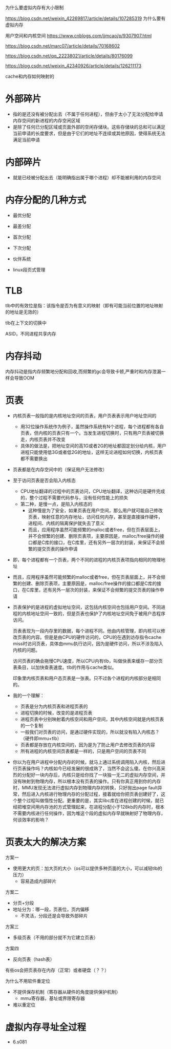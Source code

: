 为什么要虚拟内存有大小限制

https://blog.csdn.net/weixin_42269817/article/details/107285319 为什么要有虚拟内存



用户空间和内核空间 https://www.cnblogs.com/jjmcao/p/9307907.html



https://blog.csdn.net/marc07/article/details/70168602



https://blog.csdn.net/qq_22238021/article/details/80176099

https://blog.csdn.net/weixin_42340926/article/details/126211173



cache和内存如何映射的





# 外部碎片

- 指的是还没有被分配出去（不属于任何进程），但由于太小了无法分配给申请内存空间的新进程的内存空闲区域
- 是除了任何已分配区域或页面外部的空闲存储块。这些存储块的总和可以满足当前申请的长度要求，但是由于它们的地址不连续或其他原因，使得系统无法满足当前申请







# 内部碎片

- 就是已经被分配出去（能明确指出属于哪个进程）却不能被利用的内存空间









# 内存分配的几种方式

- 最优分配
- 最差分配
- 首次分配
- 下次分配
- 伙伴系统

- linux段页式管理







# TLB

tlb中的有效位是指：该指令是否为有意义的映射（即有可能当前位置的地址映射的地址是无效的）

tlb在上下文的切换中

ASID，不同进程共享内存







# 内存抖动

内存抖动是指内存频繁地分配和回收,而频繁的gc会导致卡顿,严重时和内存泄漏一样会导致OOM







# 页表

- 内核页表一般指的是内核地址空间的页表，用户页表表示用户地址空间的
  - 用32位操作系统作为例子，虽然操作系统有N个进程，每个进程都有各自页表，但内核的页表只有一个。当发生进程切换时，只有用户页表被切换走，内核页表并不改变
  - 具体的做法是，把地址空间的高1G或者2G的地址都固定划分给内核，用户进程只能使用低3G或者低2G的地址，这样无论进程如何切换，内核页表都不需要换出



- 页表都是在内存空间中的（保证用户无法修改）
- 至于访问页表是否会陷入内核态
  - CPU地址翻译的过程中的页表访问，CPU地址翻译，这种访问是硬件完成的，整个过程不需要代码参与，没有任何性能上的损失
  - 第二种，是慢一点，是陷入内核态的
    - 这种慢是为了安全，如果页表在用户空间，那么用户就可能自己修改页表，映射任意的内存地址，访问任何内存，甚至是直接操作硬件，进程间、内核的隔离保护就失去了意义
    - 而且，应用程序虽然可能频繁的malloc或者free，但在页表层面上，并不会频繁的创建、删除页表项，主要原因是，malloc/free操作的接口都是C库的接口，在C库里，还有另外一层次的封装，来保证不会频繁的提交页表的操作申请



- 即，每个进程都有一个页表，两个不同的进程的内核页表项指向相同的物理地址



- 而且，应用程序虽然可能频繁的malloc或者free，但在页表层面上，并不会频繁的创建、删除页表项，主要原因是，malloc/free操作的接口都是C库的接口，在C库里，还有另外一层次的封装，来保证不会频繁的提交页表的操作申请



- 页表保护的是进程的虚拟地址空间，这包括内核空间也包括用户空间。不同进程的内核地址空间一致的，但是页表也保护了内核地址空间免于被用户态程序访问。

  页表表现为一段内存里的数据，每个进程不同。他由内核管理，即内核可以修改页表的内容。但是是由CPU的硬件访问的，CPU的在遇到访存指令cache miss时访问页表，具体由mmu执行访问，因为是硬件访问，所以不涉及陷入内核的问题。

  访问页表的确会拖慢CPU速度，所以CPU内有tlb，叫做快表来缓存一部分页表条目，以加快查表速度。tlb的作用与cache类似。

  

  印象里内核页表和用户态页表是一张表。只不过各个进程的内核部分是相同的。



- 我的一个理解：
  - 页表是分为内核页表和进程页表的
  - 进程切换的时候，改变的是进程页表
  - 进程页表中分别映射着内核空间和用户空间，其中内核空间就是内核页表的一个复制
  - 一般我们对页表的访问，是通过硬件实现的，所以就没有陷入内核态？（硬件即mmu+tlb）
  - 页表都是存放在内核空间的，因为是为了防止用户去修改页表的内容
  - 所有进程的内核空间页表都是一样的，只是用户空间的页表不同



- 你以为在用户进程中分配内存的时候，就马上通过系统调用陷入内核，然后进行页表操作吗？内核如今已经发展的很成熟了，当然不会这么傻。在你兴高采烈的分配好一块内存后，内核只是给你找了一块独一无二的虚拟内存空间，并没有映射到物理内存，所以根本没有页表的操作。只有你真正用到你的内存时，MMU发现无法进行虚拟内存到物理内存的转换，只好抛出page fault异常，然后进入内核进行物理内存的分配过程，接着就给你把页表创建好了，这个整个过程叫做惰性分配。更重要的是，其实libc库在进程创建的时候，就已经把堆空间用内存池的方式管理起来，在进程分配小于128kb的内存时，根本不需要内核进行任何操作，因为堆这个段的虚拟内存早就映射好了物理内存，何谈效率的影响？







# 页表太大的解决方案

方案一

- 使用更大的页：加大页的大小（os可以提供多种页面的大小，可以减轻tlb的压力）
  - 容易造成内部碎片



方案二

- 分页+分段
- 地址分为：哪一段，页表位，页内偏移
  - 不灵活，分段还是会导致外部碎片



方案三

- 多级页表（不用的部分就不为它建立页表）



方案四

- 反向页表（hash表）



有些os会把页表存在内存（正常）或者硬盘（？？）



为什么不用软件重定位

- 不提供保存机制（寄存器从硬件的角度提供保护机制）
  - mmu寄存器，基址或界限寄存器
- 难以重定位





# 虚拟内存寻址全过程

- 6.s081